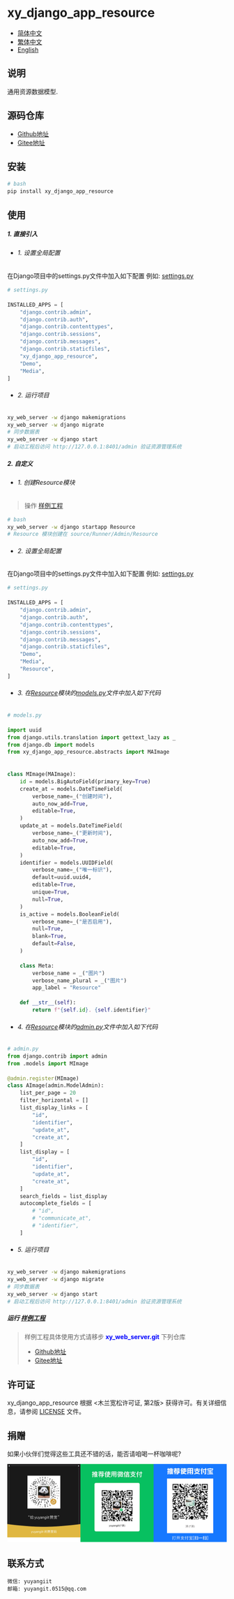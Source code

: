 <!--
 * @Author: 余洋 yuyangit.0515@qq.com
 * @Date: 2024-10-18 13:02:23
 * @LastEditors: 余洋 yuyangit.0515@qq.com
 * @LastEditTime: 2024-10-23 20:51:38
 * @FilePath: /xy_django_app_resource/README.md
 * @Description: 这是默认设置,请设置`customMade`, 打开koroFileHeader查看配置 进行设置: https://github.com/OBKoro1/koro1FileHeader/wiki/%E9%85%8D%E7%BD%AE
-->
# xy_django_app_resource

- [简体中文](readme/README_zh_CN.md)
- [繁体中文](readme/README_zh_TW.md)
- [English](readme/README_en.md)

## 说明

通用资源数据模型.

## 源码仓库

- <a href="https://github.com/xy-django-app/xy_django_app_resource.git" target="_blank">Github地址</a>  
- <a href="https://gitee.com/xy-django-app/xy_django_app_resource.git" target="_blank">Gitee地址</a>

## 安装

```bash
# bash
pip install xy_django_app_resource
```

## 使用


##### 1. 直接引入

- ###### 1. 设置全局配置

在Django项目中的settings.py文件中加入如下配置
例如: [settings.py](./samples/xy_web_server_demo/source/Runner/Admin/xy_web_server_demo/settings.py)

```python
# settings.py

INSTALLED_APPS = [
    "django.contrib.admin",
    "django.contrib.auth",
    "django.contrib.contenttypes",
    "django.contrib.sessions",
    "django.contrib.messages",
    "django.contrib.staticfiles",
    "xy_django_app_resource",
    "Demo",
    "Media",
]
```

- ###### 2. 运行项目

```bash
xy_web_server -w django makemigrations
xy_web_server -w django migrate
# 同步数据表
xy_web_server -w django start
# 启动工程后访问 http://127.0.0.1:8401/admin 验证资源管理系统
```

##### 2. 自定义

- ###### 1. 创建Resource模块

> 操作 [样例工程](./samples/xy_web_server_demo/)

```bash
# bash
xy_web_server -w django startapp Resource
# Resource 模块创建在 source/Runner/Admin/Resource 
```

- ###### 2. 设置全局配置

在Django项目中的settings.py文件中加入如下配置
例如: [settings.py](./samples/xy_web_server_demo/source/Runner/Admin/xy_web_server_demo/settings.py)

```python
# settings.py

INSTALLED_APPS = [
    "django.contrib.admin",
    "django.contrib.auth",
    "django.contrib.contenttypes",
    "django.contrib.sessions",
    "django.contrib.messages",
    "django.contrib.staticfiles",
    "Demo",
    "Media",
    "Resource",
]

```

- ###### 3. 在[Resource](./samples/xy_web_server_demo/source/Runner/Admin/Resource)模块的[models.py](./samples/xy_web_server_demo/source/Runner/Admin/Resource/models.py)文件中加入如下代码

```python
# models.py

import uuid
from django.utils.translation import gettext_lazy as _
from django.db import models
from xy_django_app_resource.abstracts import MAImage


class MImage(MAImage):
    id = models.BigAutoField(primary_key=True)
    create_at = models.DateTimeField(
        verbose_name=_("创建时间"),
        auto_now_add=True,
        editable=True,
    )
    update_at = models.DateTimeField(
        verbose_name=_("更新时间"),
        auto_now_add=True,
        editable=True,
    )
    identifier = models.UUIDField(
        verbose_name=_("唯一标识"),
        default=uuid.uuid4,
        editable=True,
        unique=True,
        null=True,
    )
    is_active = models.BooleanField(
        verbose_name=_("是否启用"),
        null=True,
        blank=True,
        default=False,
    )

    class Meta:
        verbose_name = _("图片")
        verbose_name_plural = _("图片")
        app_label = "Resource"

    def __str__(self):
        return f"{self.id}. {self.identifier}"


```

- ###### 4. 在[Resource](./samples/xy_web_server_demo/source/Runner/Admin/Resource)模块的[admin.py](./samples/xy_web_server_demo/source/Runner/Admin/Resource/admin.py)文件中加入如下代码

```python
# admin.py
from django.contrib import admin
from .models import MImage

@admin.register(MImage)
class AImage(admin.ModelAdmin):
    list_per_page = 20
    filter_horizontal = []
    list_display_links = [
        "id",
        "identifier",
        "update_at",
        "create_at",
    ]
    list_display = [
        "id",
        "identifier",
        "update_at",
        "create_at",
    ]
    search_fields = list_display
    autocomplete_fields = [
        # "id",
        # "communicate_at",
        # "identifier",
    ]

```

- ###### 5. 运行项目

```bash
xy_web_server -w django makemigrations
xy_web_server -w django migrate
# 同步数据表
xy_web_server -w django start
# 启动工程后访问 http://127.0.0.1:8401/admin 验证资源管理系统
```

##### 运行 [样例工程](./samples/xy_web_server_demo)

> 样例工程具体使用方式请移步 <b style="color: blue">xy_web_server.git</b> 下列仓库
> - <a href="https://github.com/xy-web-service/xy_web_server.git" target="_blank">Github地址</a>  
> - <a href="https://gitee.com/xy-web-service/xy_web_server.git" target="_blank">Gitee地址</a>


## 许可证
xy_django_app_resource 根据 <木兰宽松许可证, 第2版> 获得许可。有关详细信息，请参阅 [LICENSE](LICENSE) 文件。

## 捐赠
如果小伙伴们觉得这些工具还不错的话，能否请咱喝一杯咖啡呢?  

![Pay-Total](./readme/Pay-Total.png)


## 联系方式

```
微信: yuyangiit
邮箱: yuyangit.0515@qq.com
```